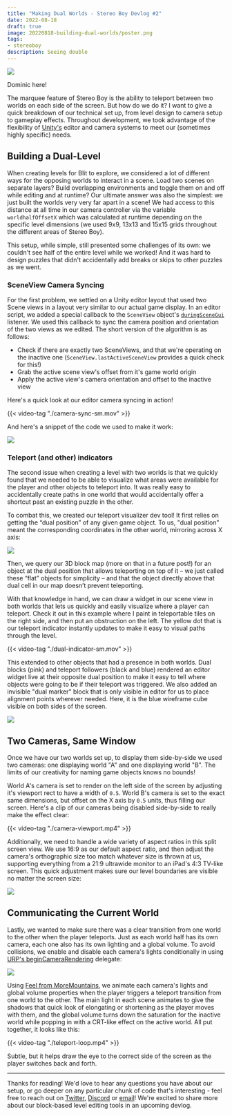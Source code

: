 ```yaml
---
title: "Making Dual Worlds - Stereo Boy Devlog #2"
date: 2022-08-18
draft: true
image: 20220818-building-dual-worlds/poster.png
tags:
- stereoboy
description: Seeing double
---
```


![](./poster.png)

Dominic here!

The marquee feature of Stereo Boy is the ability to teleport between two worlds on each side of the screen. But how do we do it? I want to give a quick breakdown of our technical set up, from level design to camera setup to gameplay effects. Throughout development, we took advantage of the flexibility of [Unity's](https://unity.com/) editor and camera systems to meet our (sometimes highly specific) needs.

## Building a Dual-Level

When creating levels for Blit to explore, we considered a lot of different ways for the opposing worlds to interact in a scene. Load two scenes on separate layers? Build overlapping environments and toggle them on and off while editing and at runtime? Our ultimate answer was also the simplest: we just built the worlds very very far apart in a scene! We had access to this distance at all time in our camera controller via the variable `worldhalfOffsetX` which was calculated at runtime depending on the specific level dimensions (we used 9x9, 13x13 and 15x15 grids throughout the different areas of Stereo Boy).

This setup, while simple, still presented some challenges of its own: we couldn't see half of the entire level while we worked! And it was hard to design puzzles that didn't accidentally add breaks or skips to other puzzles as we went. 

### SceneView Camera Syncing

For the first problem, we settled on a Unity editor layout that used two Scene views in a layout very similar to our actual game display. In an editor script, we added a special callback to the `SceneView` object's [`duringSceneGui`](https://docs.unity3d.com/ScriptReference/SceneView-duringSceneGui.html) listener. We used this callback to sync the camera position and orientation of the two views as we edited. The short version of the algorithm is as follows:

* Check if there are exactly two SceneViews, and that we're operating on the inactive one (`SceneView.lastActiveSceneView` provides a quick check for this!)
* Grab the active scene view's offset from it's game world origin
* Apply the active view's camera orientation and offset to the inactive view

Here's a quick look at our editor camera syncing in action!

{{< video-tag "./camera-sync-sm.mov" >}}

And here's a snippet of the code we used to make it work:

![](./camera-sync-code.png)

### Teleport (and other) indicators

The second issue when creating a level with two worlds is that we quickly found that we needed to be able to visualize what areas were available for the player and other objects to teleport into. It was really easy to accidentally create paths in one world that would accidentally offer a shortcut past an existing puzzle in the other. 

To combat this, we created our teleport visualizer dev tool! It first relies on getting the “dual position” of any given game object. To us, "dual position" meant the corresponding coordinates in the other world, mirroring across X axis:

![](./dual-pos-code.png)

Then, we query our 3D block map (more on that in a future post!) for an object at the dual position that allows teleporting on top of it – we just called these “flat” objects for simplicity – and that the object directly above that dual cell in our map doesn’t prevent teleporting. 

With that knowledge in hand, we can draw a widget in our scene view in both worlds that lets us quickly and easily visualize where a player can teleport. Check it out in this example where I paint in teleportable tiles on the right side, and then put an obstruction on the left. The yellow dot that is our teleport indicator instantly updates to make it easy to visual paths through the level. 

{{< video-tag "./dual-indicator-sm.mov" >}}

This extended to other objects that had a presence in both worlds. Dual blocks (pink) and teleport followers (black and blue) rendered an editor widget live at their opposite dual position to make it easy to tell where objects were going to be if their teleport was triggered. We also added an invisible "dual marker" block that is only visible in editor for us to place alignment points wherever needed. Here, it is the blue wireframe cube visible on both sides of the screen.

![](./dual-objects.png)

## Two Cameras, Same Window

Once we have our two worlds set up, to display them side-by-side we used two cameras: one displaying world "A" and one displaying world "B". The limits of our creativity for naming game objects knows no bounds! 

World A's camera is set to render on the left side of the screen by adjusting it's viewport rect to have a width of `0.5`. World B's camera is set to the exact same dimensions, but offset on the X axis by `0.5` units, thus filling our screen. Here's a clip of our cameras being disabled side-by-side to really make the effect clear:
 
{{< video-tag "./camera-viewport.mp4" >}}


Additionally, we need to handle a wide variety of aspect ratios in this split screen view. We use 16:9 as our default aspect ratio, and then adjust the camera's orthographic size too match whatever size is thrown at us, supporting everything from a 21:9 ultrawide monitor to an iPad's 4:3 TV-like screen. This quick adjustment makes sure our level boundaries are visible no matter the screen size:

![](./ortho-code.png)


## Communicating the Current World

Lastly, we wanted to make sure there was a clear transition from one world to the other when the player teleports. Just as each world half has its own camera, each one also has its own lighting and a global volume. To avoid collisions, we enable and disable each camera's lights conditionally in using [URP's beginCameraRendering](https://docs.unity3d.com/ScriptReference/Rendering.RenderPipelineManager-beginCameraRendering.html) delegate:

![](./camera-lighting-code.png)

 Using [Feel from MoreMountains](https://feel.moremountains.com), we animate each camera's lights and global volume properties when the player triggers a teleport transition from one world to the other. The main light in each scene animates to give the shadows that quick look of elongating or shortening as the player moves with them, and the global volume turns down the saturation for the inactive world while popping in with a CRT-like effect on the active world. All put together, it looks like this:

{{< video-tag "./teleport-loop.mp4" >}}

Subtle, but it helps draw the eye to the correct side of the screen as the player switches back and forth.

---

Thanks for reading! We'd love to hear any questions you have about our setup, or go deeper on any particular chunk of code that's interesting - feel free to reach out on [Twitter](http://maingauche.games/stereoboy/twitter), [Discord](http://maingauche.games/stereoboy/discord) or [email](mailto:info@maingauche.games)! We're excited to share more about our block-based level editing tools in an upcoming devlog.